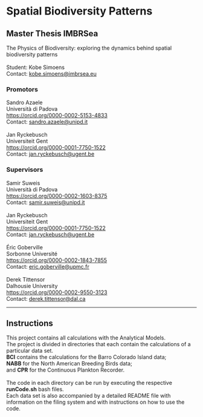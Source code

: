 # Spatial Biodiversity Patterns
## Master Thesis IMBRSea

The Physics of Biodiversity:
exploring the dynamics behind spatial biodiversity patterns  
<br/>
Student: Kobe Simoens  
Contact: kobe.simoens@imbrsea.eu

### Promotors

Sandro Azaele  
Università di Padova  
https://orcid.org/0000-0002-5153-4833  
Contact: sandro.azaele@unipd.it  
<br/>
Jan Ryckebusch  
Universiteit Gent  
https://orcid.org/0000-0001-7750-1522  
Contact: jan.ryckebusch@ugent.be

### Supervisors

Samir Suweis  
Università di Padova  
https://orcid.org/0000-0002-1603-8375  
Contact: samir.suweis@unipd.it  
<br/>
Jan Ryckebusch  
Universiteit Gent  
https://orcid.org/0000-0001-7750-1522  
Contact: jan.ryckebusch@ugent.be  
<br/>
Éric Goberville  
Sorbonne Université  
https://orcid.org/0000-0002-1843-7855  
Contact: eric.goberville@upmc.fr  
<br/>
Derek Tittensor  
Dalhousie University   
https://orcid.org/0000-0002-9550-3123  
Contact: derek.tittensor@dal.ca  

---

## Instructions

This project contains all calculations with the Analytical Models.  
The project is divided in directories that each contain the calculations of a particular data set.  
**BCI** contains the calculations for the Barro Colorado Island data;   
**NABB** for the North American Breeding Birds data;  
and **CPR** for the Continuous Plankton Recorder.  
<br/>
The code in each directory can be run by executing the respective **runCode.sh** bash files.  
Each data set is also accompanied by a detailed README file with information on the filing system and with instructions on how to use the code.
